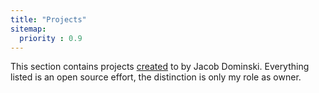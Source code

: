 ```yaml
---
title: "Projects"
sitemap:
  priority : 0.9
---
```

<!--

This page represents the landing page for "projects" section. It is also shown under the homepage header for "projects". It should be therefore relatively short and sweet.

IN the dfault theme, "projects" is divided among "Creations" you authored and "contributions" made to others projects.

-->
<p>This section contains projects <a href="/projects/creations">created</a> to by Jacob Dominski.  Everything listed is an open source effort, the distinction is only my role as owner.</p>
